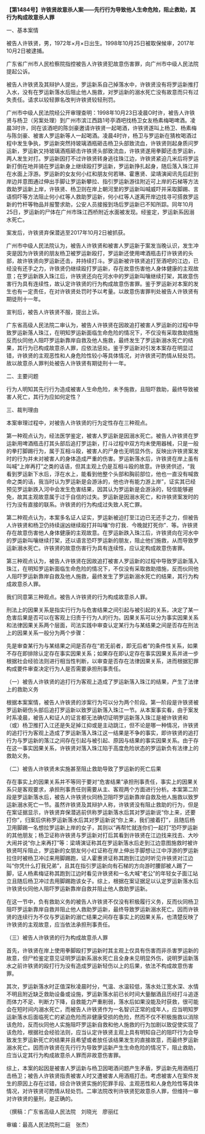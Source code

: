 **【第1484号】许铁贤故意杀人案——先行行为导致他人生命危险，阻止救助，其行为构成故意杀人罪**

一、基本案情

被告人许铁贤，男，1972年×月×日出生。1998年10月25日被取保候审，2017年10月2日被逮捕。

广东省广州市人民检察院指控被告人许铁贤犯故意伤害罪，向广州市中级人民法院提起公诉。

被告人许铁贤及其辩护人提出，罗运新系自己掉落水中，许铁贤没有将罗运新推打入水，没有在罗运新落水后阻止他人施救，对罗运新的溺水死亡没有故意而只有过失责任。请求以较轻罪名改判许铁贤较轻刑罚。

广州市中级人民法院经公开审理查明：1998年10月23日凌晨O时许，被告人许铁贤与杨卫（另案处理）到广州市滨江西路1号亭酒吧找杨卫女友杨素梅喝啤酒。凌晨3时许，同在该酒吧的陈剑豪邀请许铁贤一起喝酒，许铁贤遂叫上杨卫、杨素梅与陈剑豪、被害人罗运新等人一起喝酒。凌晨4时许，杨卫与罗运新在猜枚喝酒过程中发生争执，罗运新突然持玻璃酒瓶砸击杨卫头部致流血，许铁贤则起身质问罗运新，罗运新又持玻璃酒瓶砸击许铁贤头部致流血，许铁贤遂用拳脚还击罗运新，两人发生对打。罗运新因打不过许铁贤转身逃往珠江边，许铁贤紧迫几米后将罗运新打倒在地并骑在罗运新身上继续殴打罗运新，罗运新挣扎起身，随后落入珠江并在水面上浮游。罗运新的女友何小红和朋友何若琳、霍惠贤、梁靖演闻讯先后赶到岸边并意图通过伸出手脚让罗运新攀拉、指引罗运新游往附近可上岸的石梯等方法救助罗运新上岸，许铁贤、杨卫则在岸上朝河里的罗运新叫喊威吓并采取脚踢、言语恫吓等方法阻止何小红等人救助罗运新，何小红等人遂离开岸边找寻可搭救罗运新的竹杆等物品并报警求助，公安人员接报到场后罗运新已不知所踪。同年10月25日，罗运新的尸体在广州市珠江西桥附近水面被发现。经鉴定，罗运新系因溺水死亡。

案发后，许铁贤弃保潜逃至2017年10月2日被抓获。

广州市中级人民法院认为，被告人许铁贤和被害人罗运新于案发当晚认识，发生冲突是因为许铁贤的朋友杨卫被罗运新殴打，罗运新还使用啤酒瓶击打许铁贤的头部，故许铁贤向罗运新还击，并持续打斗。罗运新被许铁贤追打至酒吧的江边，已经没有还手之力，许铁贤仍继续殴打罗运新，存在故意伤害他人身体健康的主观故意；在罗运新跌入珠江后，许铁贤还向在河水中的罗运新叫嚷继续打架，其故意伤害行为具有连续性，故认定许铁贤的行为构成故意伤害罪。鉴于罗运新对本案的发生也有一定责任，在对许铁贤处罚时予以考量。以故意伤害罪判处被告人许铁贤有期徒刑十一年。

宣判后，被告人许铁贤不服，提出上诉。

广东省高级人民法院二审认为，被告人许铁贤在因故追打被害人罗运新的过程中导致罗运新落人珠江，在明知罗运新面临生命危险的情况下，不仅没有采取救助措施反而伙同他人阻吓罗运新靠岸自救及他人施救，最终发生了罗运新溺水死亡的结果，其行为已构成故意杀人罪，应依法惩处。鉴于罗运新对引发本案存在明显过错，许铁贤的主观恶性和人身危险性较小等具体情况，对许铁贤可酌情从轻处罚。故以故意杀人罪判处被告人许铁贤有期徒刑十一年。

二、主要问题

行为人明知其先行行为造成被害人生命危险，未予施救，且阻吓救助，最终导致被害人死亡，其行为应如何定性？

三、裁判理由

本案审理过程中，对被告人许铁贤的行为定性存在三种观点。

第一种观点认为，经法医学鉴定，被害人罗运新是因溺水死亡。被告人许铁贤在罗运新用啤酒瓶击打其头部后追打罗运新，打斗过程中双方均未使用器械，只是一般的拳打脚踢行为，属于互相斗殴，被害人的尸身也无明显外伤，反映出许铁贤案发时的行为并未对被害人的身体造成严重的伤害。罗运新落水后，许铁贤在岸上虽有叫喊“上岸再打”之类的话语，但其主观上仍是互相斗殴的故意。许铁贤供述，“我看到罗运新下水后，浮在水上，能看到他整个头部和胸前部位，他也一直没有喊救命之类的话，我当时认为罗运新是会游泳的，他也许有能力游上岸”，证实其已经预见罗运新跌入河中会发生危害结果，因其认为罗运新是会游泳的，轻信能够避免，故其主观故意属于过于自信的过失。罗运新是因溺水死亡，和许铁贤案发时的行为没有直接的联系。许铁贤的行为构成过失致人死亡罪。

第二种观点认为，本案多名证人证实，罗运新被迫打至江边已无还手之力，但被告人许铁贤和杨卫仍持续逞凶继续殴打并叫嚷“你打我．今晚就打死你”．等。许铁贤存在故意伤害他人身体健康的主观故意。在罗运新跌入珠江后，许铁贤向在河水中的罗运新叫嚷继续打架，还以语言恐吓罗运新的朋友，阻止他们施救，从而导致罗运新溺水死亡。许铁贤的故意伤害行为具有连续性，应认定构成故意伤害罪。

第三种观点认为，被告人许铁贤在因故追打被害人罗运新的过程中导致罗运新落入珠江，在明知罗运新面临生命危险的情况下，不仅没有采取救助措施，反而伙同他人阻吓罗运新靠岸自救及他人施救，最终发生了罗运新溺水死亡的结果，其行为构成故意杀人罪。

我们同意第三种观点。被告人许铁贤的行为构成故意杀人罪。

刑法上的因果关系是指实行行为与危害结果之间引起与被引起的关系，决定了某一危害后果是否可以在客观上归责于行为人的行为。因果关系可以分为事实因果关系和法律因果关系两个层面，司法实践中审查认定某行为与某结果之间是否存在刑法上的因果关系一般分为两个步骤：

先是审查某行为与某结果之间是否存在“若无前者，即无后者”的条件性关系，如果不存在即排除认定存在事实因果关系；如果存在即认定存在事实因果关系并进一步根据社会经验法则进行相当性判断，以审查是否存在法律因果关系，进而根据犯罪构成要件审查决定行为人是否需要承担刑事责任。

（一）被告人许铁贤的追打行为客观上造成了罗运新落入珠江的结果，产生了法律上的救助义务

根据本案案情，被告人许铁贤的涉案行为可以分为两个阶段。第一阶段是许铁贤被罗运新砸伤头部后追打罗运新以致罗运新落入珠江一节。从本案事实看，由于案发时系凌晨，被告人和证人的证言都无法确切证明罗运新落入珠江是被许铁贤和（或）杨卫推打入江还是失足掉江抑或是主动跳江，但不论是哪一种情况，许铁贤的追打行为客观上造成了罗运新落入珠江这一结果是不争的事实，即许铁贤的追打行为与罗运新的落江之间存在引起与被引起、原因与结果的事实因果关系。由于存在这一事实因果关系，许铁贤对落入珠江陷于高度危险状态的罗运新负有法律上的救助义务。

（二）被告人许铁贤未实施甚至阻止救助导致了罗运新的死亡后果

存在事实上的因果关系并不等同于要对“危害结果”承担刑事责任，事实上的因果关系只是客观要求，承担刑事责任则需要从主、客观两个方面进行分析。本案第二阶段是罗运新落水后，被告人许铁贤伙同杨卫阻吓罗运新靠岸自救及他人施救以致罗运新溺水死亡一节。虽然许铁贤及其辩护人称，许铁贤没有阻止救助的行为，但是在案证据显示，许铁贤弃保潜逃前供称罗运新落水后其对罗运新说“你上来，还要打你”，归案后供称罗运新落水后其对罗运新说“你上来，我们接着打”，且随后杨卫用脚踢一名想拉罗运新上岸的女子，其则以“再帮忙就连你们一起打”恐吓罗运新的其他朋友；杨卫证称许铁贤与罗运新对打后其看到许铁贤在江边找来找去、大吵大闹并说“你上来再打”等：梁靖演证称其在罗运新落水后走到江边意图施救时被许铁贤呵斥阻止，罗运新的女朋友何小红证称在岸上伸出手脚想让江中浮游的罗运新拉住时被杨卫冲过来用脚踢跑，证人霍惠贤证称其跑到江边时听见许铁贤对江边叫“你凭什么打我兄弟”，且其在指引罗运新向有石梯的方向游时腰部被人踢了一脚，证人杨素梅证称其跑到江边时看见许铁贤和一名大喊“老公”的年轻女子面江站立且随后杨卫冲过去用脚踢跑该女子。综上，根据在案证据足以认定罗运新落水后许铁贤伙同他人阻吓罗运新靠岸自救并阻止他人救助罗运新。

在这一节中，负有救助义务的被告人许铁贤不仅没有积极履行义务，反而伙同杨卫阻吓罗运新靠岸自救并阻止他人救助罗运新，最终导致罗运新溺水死亡。因而许铁贤的连续行为不仅与罗运新的溺亡结果之间存在事实上的因果关系，也清楚反映了许铁贤的主观故意，应当依法承担刑事责任。

（三）被告人许铁贤的行为构成故意杀人罪

首先，许铁贤在岸上使用拳脚殴打罗运新时其主观上仅具有伤害而非杀害罗运新的故意，但尸检鉴定意见证明罗运新系溺水死亡且全身未见明显外伤，说明罗运新落水之前许铁贤的殴打行为没有造成罗运新轻伤以上的后果，依法不构成故意伤害罪。

其次，罗运新落水时正值深秋凌晨时分，气温、水温较低，落水处江宽水深、水情不明且附近缺乏救助设备或设施，罗运新落水前已长时间大量酗酒且历经打斗追逐而体力不足、判断力下降，自救能力严重削弱，落水后如果没能及时获救，很可能会在短时间内溺水死亡，而被告人许铁贤作为一名智识正常的成年人，应当明知罗运新落水后面临死亡的紧迫危险而非健康受损的危险，然而不仅不积极施救以消除该危险，反而伙同他人实施阻吓罗运新自救和他人施救的行为加剧以致促使实现了该危险，根据社会经验法则，应当认定许铁贤主观上具有明知自己的阻吓行为会导致发生罗运新死亡的结果并且希望或者放任该结果发生的直接故意，而最终罗运新溺水死亡。因而许铁贤在先行行为导致罗运新产生生命危险的情况下，阻止救助，应当认定其行为构成故意杀人罪而非故意伤害罪。

综上，本案的起因是被害人罗运新与杨卫因喝酒问题产生矛盾，罗运新先用酒瓶打击杨卫；被告人许铁贤指责被害人时又遭被害人用酒瓶打击。考虑被害人在案件发生的原因上存在过错，综合许铁贤实施的犯罪手段、主观恶性和人身危险性等具体情况，对许铁贤可酌情从轻处罚。二审法院改判许铁贤犯故意杀人罪，但维持一审对许铁贤的量刑，是正确的。

（撰稿：广东省高级人民法院　刘晓光　廖丽红

审编：最高人民法院刑二庭　张杰）